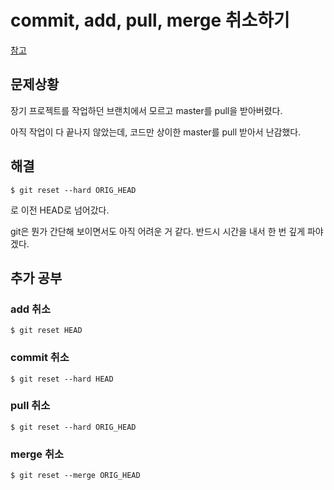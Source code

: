 # commit, add, pull, merge 취소하기

[참고](https://mrgamza.tistory.com/593)

## 문제상황

장기 프로젝트를 작업하던 브랜치에서 모르고 master를 pull을 받아버렸다. 

아직 작업이 다 끝나지 않았는데, 코드만 상이한 master를 pull 받아서 난감했다.

## 해결

```shell
$ git reset --hard ORIG_HEAD
```
로 이전 HEAD로 넘어갔다.

git은 뭔가 간단해 보이면서도 아직 어려운 거 같다. 반드시 시간을 내서 한 번 깊게 파야겠다.

## 추가 공부

### add 취소

```shell
$ git reset HEAD
```

### commit 취소
```shell
$ git reset --hard HEAD
```

### pull 취소

```shell
$ git reset --hard ORIG_HEAD
```

### merge 취소  

```shell
$ git reset --merge ORIG_HEAD
```
